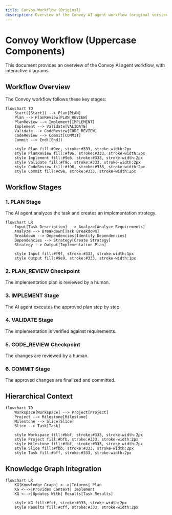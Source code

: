 ```yaml
---
title: Convoy Workflow (Original)
description: Overview of the Convoy AI agent workflow (original version)
---
```


# Convoy Workflow (Uppercase Components)

This document provides an overview of the Convoy AI agent workflow, with interactive diagrams.

## Workflow Overview

The Convoy workflow follows these key stages:

```mermaid
flowchart TD
    Start([Start]) --> Plan[PLAN]
    Plan --> PlanReview[PLAN_REVIEW]
    PlanReview --> Implement[IMPLEMENT]
    Implement --> Validate[VALIDATE]
    Validate --> CodeReview[CODE_REVIEW]
    CodeReview --> Commit[COMMIT]
    Commit --> End([End])

    style Plan fill:#9ee, stroke:#333, stroke-width:2px
    style PlanReview fill:#f96, stroke:#333, stroke-width:2px
    style Implement fill:#9e6, stroke:#333, stroke-width:2px
    style Validate fill:#f9c, stroke:#333, stroke-width:2px
    style CodeReview fill:#f96, stroke:#333, stroke-width:2px
    style Commit fill:#c9e, stroke:#333, stroke-width:2px
```

## Workflow Stages

### 1. PLAN Stage

The AI agent analyzes the task and creates an implementation strategy.

```mermaid
flowchart LR
    Input[Task Description] --> Analyze[Analyze Requirements]
    Analyze --> Breakdown[Task Breakdown]
    Breakdown --> Dependencies[Identify Dependencies]
    Dependencies --> Strategy[Create Strategy]
    Strategy --> Output[Implementation Plan]

    style Input fill:#f9f, stroke:#333, stroke-width:1px
    style Output fill:#9e9, stroke:#333, stroke-width:1px
```

### 2. PLAN_REVIEW Checkpoint

The implementation plan is reviewed by a human.

### 3. IMPLEMENT Stage

The AI agent executes the approved plan step by step.

### 4. VALIDATE Stage

The implementation is verified against requirements.

### 5. CODE_REVIEW Checkpoint

The changes are reviewed by a human.

### 6. COMMIT Stage

The approved changes are finalized and committed.

## Hierarchical Context

```mermaid
flowchart TD
    Workspace[Workspace] --> Project[Project]
    Project --> Milestone[Milestone]
    Milestone --> Slice[Slice]
    Slice --> Task[Task]

    style Workspace fill:#bbf, stroke:#333, stroke-width:2px
    style Project fill:#bfb, stroke:#333, stroke-width:2px
    style Milestone fill:#fbf, stroke:#333, stroke-width:2px
    style Slice fill:#fbb, stroke:#333, stroke-width:2px
    style Task fill:#bff, stroke:#333, stroke-width:2px
```

## Knowledge Graph Integration

```mermaid
flowchart LR
    KG[Knowledge Graph] <-->|Informs| Plan
    KG <-->|Provides Context| Implement
    KG <-->|Updates With| Results[Task Results]

    style KG fill:#fcf, stroke:#333, stroke-width:2px
    style Results fill:#cff, stroke:#333, stroke-width:2px
